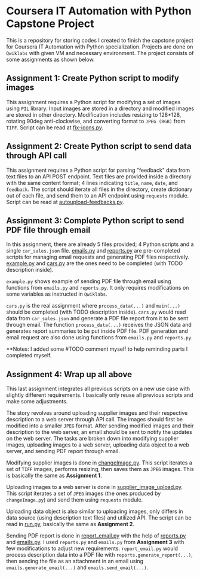 # Coursera IT Automation with Python Capstone Project

This is a repository for storing codes I created to finish the capstone project for Coursera IT Automation with Python specialization. Projects are done on `Qwiklabs` with given VM and necessary environment. The project consists of some assignments as shown below.

## Assignment 1: Create Python script to modify images

This assignment requires a Python script for modifying a set of images using `PIL` library. Input images are stored in a directory and modified images are stored in other directory. Modification includes resizing to 128*128, rotating 90deg anti-clockwise, and converting format to `JPEG (RGB)` from `TIFF`. Script can be read at [fix-icons.py](fix-icons.py).

## Assignment 2: Create Python script to send data through API call

This assignment requires a Python script for parsing "feedback" data from text files to an API POST endpoint. Text files are provided inside a directory with the same content format; 4 lines indicating `title`, `name`, `date`, and `feedback`. The script should iterate all files in the directory, create dictionary out of each file, and send them to an API endpoint using `requests` module. Script can be read at [autoupload-feedbacks.py](autoupload-feedbacks.py).

## Assignment 3: Complete Python script to send PDF file through email

In this assignment, there are already 5 files provided; 4 Python scripts and a single `car_sales.json` file. [emails.py](./week-3/scripts/emails.py) and [reports.py](./week-3/scripts/reports.py) are pre-completed scripts for managing email requests and generating PDF files respectively. [example.py](./week-3/scripts/example.py) and [cars.py](./week-3/scripts/cars.py) are the ones need to be completed (with TODO description inside).

`example.py` shows example of sending PDF file through email using functions from `emails.py` and `reports.py`. It only requires modifications on some variables as instructed in `Qwiklabs`.

`cars.py` is the real assignment where `process_data(...)` and `main(...)` should be completed (with TODO description inside). `cars.py` would read data from `car_sales.json` and generate a PDF file report from it to be sent through email. The function `process_data(...)` receives the JSON data and generates report summaries to be put inside PDF file. PDF generation and email request are also done using functions from `emails.py` and `reports.py`.

**Notes: I added some #TODO comment myself to help reminding parts I completed myself.

## Assignment 4: Wrap up all above
This last assignment integrates all previous scripts on a new use case with slightly different requirements. I basically only reuse all previous scripts and make some adjustments.

The story revolves around uploading supplier images and their respective description to a web server through API call. The images should first be modified into a smaller `JPEG` format. After sending modified images and their description to the web server, an email should be sent to notify the updates on the web server. The tasks are broken down into modifying supplier images, uploading images to a web server, uploading data object to a web server, and sending PDF report through email.

Modifying supplier images is done in [changeImage.py](./week-4/changeImage.py). This script iterates a set of `TIFF` images, performs resizing, then saves them as `JPEG` images. This is basically the same as __Assignment 1__.

Uploading images to a web server is done in [supplier_image_upload.py](./week-4/supplier_image_upload.py). This script iterates a set of `JPEG` images (the ones produced by `changeImage.py`) and send them using `requests` module.

Uploading data object is also similar to uploading images, only differs in data source (using description text files) and utilized API. The script can be read in [run.py](./week-4/run.py), basically the same as __Assignment 2__.

Sending PDF report is done in [report_email.py](./week-4/report_email.py) with the help of [reports.py](./week-4/reports.py) and [emails.py](./week-4/emails.py). I used `reports.py` and `emails.py` from __Assignment 3__ with few modifications to adjust new requirements. `report_email.py` would process description data into a PDF file with `reports.generate_report(...)`, then sending the file as an attachment in an email using `emails.generate_email(...)` and `emails.send_email(...)`.